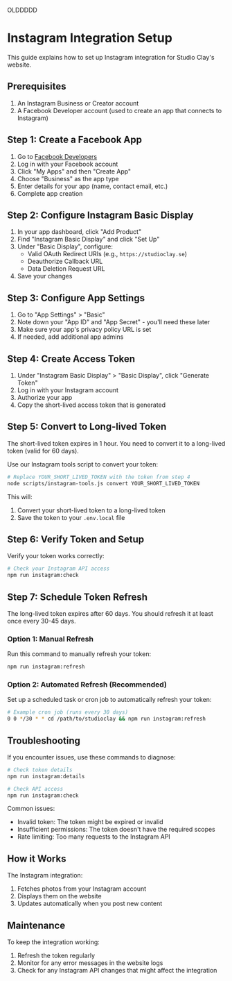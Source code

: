OLDDDDD

# Instagram Integration Setup

This guide explains how to set up Instagram integration for Studio Clay's website.

## Prerequisites

1. An Instagram Business or Creator account
2. A Facebook Developer account (used to create an app that connects to Instagram)

## Step 1: Create a Facebook App

1. Go to [Facebook Developers](https://developers.facebook.com/)
2. Log in with your Facebook account
3. Click "My Apps" and then "Create App"
4. Choose "Business" as the app type
5. Enter details for your app (name, contact email, etc.)
6. Complete app creation

## Step 2: Configure Instagram Basic Display

1. In your app dashboard, click "Add Product"
2. Find "Instagram Basic Display" and click "Set Up"
3. Under "Basic Display", configure:
   - Valid OAuth Redirect URIs (e.g., `https://studioclay.se`)
   - Deauthorize Callback URL
   - Data Deletion Request URL
4. Save your changes

## Step 3: Configure App Settings

1. Go to "App Settings" > "Basic"
2. Note down your "App ID" and "App Secret" - you'll need these later
3. Make sure your app's privacy policy URL is set
4. If needed, add additional app admins

## Step 4: Create Access Token

1. Under "Instagram Basic Display" > "Basic Display", click "Generate Token"
2. Log in with your Instagram account
3. Authorize your app
4. Copy the short-lived access token that is generated

## Step 5: Convert to Long-lived Token

The short-lived token expires in 1 hour. You need to convert it to a long-lived token (valid for 60 days).

Use our Instagram tools script to convert your token:

```bash
# Replace YOUR_SHORT_LIVED_TOKEN with the token from step 4
node scripts/instagram-tools.js convert YOUR_SHORT_LIVED_TOKEN
```

This will:
1. Convert your short-lived token to a long-lived token
2. Save the token to your `.env.local` file

## Step 6: Verify Token and Setup

Verify your token works correctly:

```bash
# Check your Instagram API access
npm run instagram:check
```

## Step 7: Schedule Token Refresh

The long-lived token expires after 60 days. You should refresh it at least once every 30-45 days.

### Option 1: Manual Refresh

Run this command to manually refresh your token:

```bash
npm run instagram:refresh
```

### Option 2: Automated Refresh (Recommended)

Set up a scheduled task or cron job to automatically refresh your token:

```bash
# Example cron job (runs every 30 days)
0 0 */30 * * cd /path/to/studioclay && npm run instagram:refresh
```

## Troubleshooting

If you encounter issues, use these commands to diagnose:

```bash
# Check token details
npm run instagram:details

# Check API access
npm run instagram:check
```

Common issues:
- Invalid token: The token might be expired or invalid
- Insufficient permissions: The token doesn't have the required scopes
- Rate limiting: Too many requests to the Instagram API

## How it Works

The Instagram integration:
1. Fetches photos from your Instagram account
2. Displays them on the website
3. Updates automatically when you post new content

## Maintenance

To keep the integration working:
1. Refresh the token regularly
2. Monitor for any error messages in the website logs
3. Check for any Instagram API changes that might affect the integration 